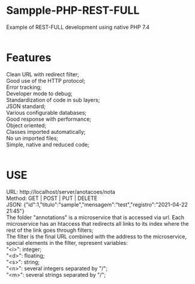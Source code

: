 
# Sampple-PHP-REST-FULL <br>
Example of REST-FULL development using native PHP 7.4 <br>
 <br>
# Features <br>
Clean URL with redirect filter; <br>
Good use of the HTTP protocol; <br>
Error tracking; <br>
Developer mode to debug; <br>
Standardization of code in sub layers; <br>
JSON standard; <br>
Various configurable databases; <br>
Good response with performance; <br>
Object oriented; <br>
Classes imported automatically; <br>
No un imported files;  <br>
Simple, native and reduced code; <br>
 <br>
# USE <br>
URL: http://localhost/server/anotacoes/nota <br>
Method: GET | POST | PUT | DELETE <br>
JSON: {"id":1,"titulo":"sample","mensagem":"test","registro":"2021-04-22 21:45"} <br>
The folder "annotations" is a microservice that is accessed via url. Each microservice has an htaccess that redirects all links to its index where the rest of the link goes through filters; <br>
The filter is the final URL combined with the address to the microservice, special elements in the filter, represent variables: <br>
"\<i\>": integer; <br>
"\<d\>": floating; <br>
"\<s\>": string; <br>
"\<n\>": several integers separated by "/"; <br>
"\<m\>": several strings separated by "/";
